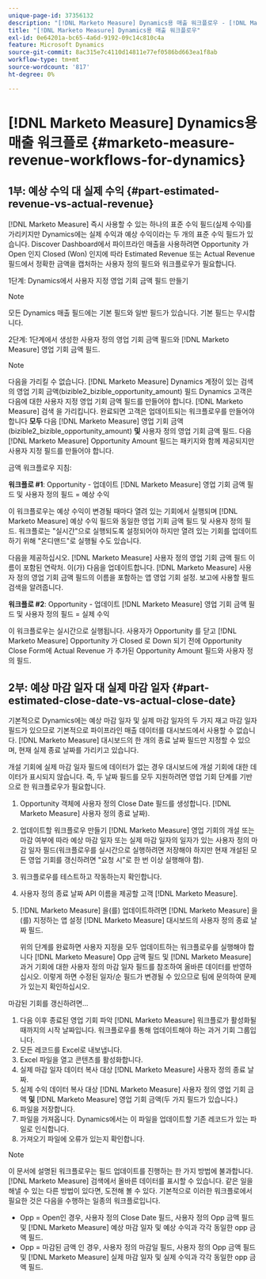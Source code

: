 ```yaml
---
unique-page-id: 37356132
description: "[!DNL Marketo Measure] Dynamics용 매출 워크플로우 - [!DNL Marketo Measure] - 제품 설명서"
title: "[!DNL Marketo Measure] Dynamics용 매출 워크플로우"
exl-id: 0e64201a-bc65-4a6d-9192-09c14c810c4a
feature: Microsoft Dynamics
source-git-commit: 8ac315e7c4110d14811e77ef0586bd663ea1f8ab
workflow-type: tm+mt
source-wordcount: '817'
ht-degree: 0%

---
```


# [!DNL Marketo Measure] Dynamics용 매출 워크플로 {#marketo-measure-revenue-workflows-for-dynamics}

## 1부: 예상 수익 대 실제 수익 {#part-estimated-revenue-vs-actual-revenue}

[!DNL Marketo Measure] 즉시 사용할 수 있는 하나의 표준 수익 필드(실제 수익)를 가리키지만 Dynamics에는 실제 수익과 예상 수익이라는 두 개의 표준 수익 필드가 있습니다. Discover Dashboard에서 파이프라인 매출을 사용하려면 Opportunity 가 Open 인지 Closed (Won) 인지에 따라 Estimated Revenue 또는 Actual Revenue 필드에서 정확한 금액을 캡처하는 사용자 정의 필드와 워크플로우가 필요합니다.

1단계: Dynamics에서 사용자 지정 영업 기회 금액 필드 만들기

>[!NOTE]
>
>모든 Dynamics 매출 필드에는 기본 필드와 일반 필드가 있습니다. 기본 필드는 무시합니다.

2단계: 1단계에서 생성한 사용자 정의 영업 기회 금액 필드와 [!DNL Marketo Measure] 영업 기회 금액 필드.

>[!NOTE]
>
>다음을 가리킬 수 없습니다. [!DNL Marketo Measure] Dynamics 계정이 있는 검색의 영업 기회 금액(bizible2_bizible_opportunity_amount) 필드 Dynamics 고객은 다음에 대한 사용자 지정 영업 기회 금액 필드를 만들어야 합니다. [!DNL Marketo Measure] 검색 을 가리킵니다. 완료되면 고객은 업데이트되는 워크플로우를 만들어야 합니다 **모두** 다음 [!DNL Marketo Measure] 영업 기회 금액(bizible2_bizible_opportunity_amount) **및** 사용자 정의 영업 기회 금액 필드. 다음 [!DNL Marketo Measure] Opportunity Amount 필드는 패키지와 함께 제공되지만 사용자 지정 필드를 만들어야 합니다.

금액 워크플로우 지침:

**워크플로 #1**: Opportunity - 업데이트 [!DNL Marketo Measure] 영업 기회 금액 필드 및 사용자 정의 필드 = 예상 수익

이 워크플로우는 예상 수익이 변경될 때마다 열려 있는 기회에서 실행되며 [!DNL Marketo Measure] 예상 수익 필드와 동일한 영업 기회 금액 필드 및 사용자 정의 필드. 워크플로는 &quot;실시간&quot;으로 실행되도록 설정되어야 하지만 열려 있는 기회를 업데이트하기 위해 &quot;온디맨드&quot;로 실행될 수도 있습니다.

다음을 제공하십시오. [!DNL Marketo Measure] 사용자 정의 영업 기회 금액 필드 이름이 포함된 연락처. 이(가) 다음을 업데이트합니다. [!DNL Marketo Measure] 사용자 정의 영업 기회 금액 필드의 이름을 포함하는 앱 영업 기회 설정. 보고에 사용할 필드 검색을 알려줍니다.

**워크플로 #2**: Opportunity - 업데이트 [!DNL Marketo Measure] 영업 기회 금액 필드 및 사용자 정의 필드 = 실제 수익

이 워크플로우는 실시간으로 실행됩니다. 사용자가 Opportunity 를 닫고 [!DNL Marketo Measure] Opportunity 가 Closed 로 Down 되기 전에 Opportunity Close Form에 Actual Revenue 가 추가된 Opportunity Amount 필드와 사용자 정의 필드.

## 2부: 예상 마감 일자 대 실제 마감 일자 {#part-estimated-close-date-vs-actual-close-date}

기본적으로 Dynamics에는 예상 마감 일자 및 실제 마감 일자의 두 가지 재고 마감 일자 필드가 있으므로 기본적으로 파이프라인 매출 데이터를 대시보드에서 사용할 수 없습니다. [!DNL Marketo Measure] 대시보드의 한 개의 종료 날짜 필드만 지정할 수 있으며, 현재 실제 종료 날짜를 가리키고 있습니다.

개설 기회에 실제 마감 일자 필드에 데이터가 없는 경우 대시보드에 개설 기회에 대한 데이터가 표시되지 않습니다. 즉, 두 날짜 필드를 모두 지원하려면 영업 기회 단계를 기반으로 한 워크플로우가 필요합니다.

1. Opportunity 객체에 사용자 정의 Close Date 필드를 생성합니다. [!DNL Marketo Measure] 사용자 정의 종료 날짜).
1. 업데이트할 워크플로우 만들기 [!DNL Marketo Measure] 영업 기회의 개설 또는 마감 여부에 따라 예상 마감 일자 또는 실제 마감 일자의 일자가 있는 사용자 정의 마감 일자 필드(워크플로우를 실시간으로 실행하려면 저장해야 하지만 현재 개설된 모든 영업 기회를 갱신하려면 &quot;요청 시&quot;로 한 번 이상 실행해야 함).
1. 워크플로우를 테스트하고 작동하는지 확인합니다.
1. 사용자 정의 종료 날짜 API 이름을 제공할 고객 [!DNL Marketo Measure].
1. [!DNL Marketo Measure] 을(를) 업데이트하려면 [!DNL Marketo Measure] 을(를) 지정하는 앱 설정 [!DNL Marketo Measure] 대시보드의 사용자 정의 종료 날짜 필드.

   위의 단계를 완료하면 사용자 지정을 모두 업데이트하는 워크플로우를 실행해야 합니다 [!DNL Marketo Measure] Opp 금액 필드 및 [!DNL Marketo Measure] 과거 기회에 대한 사용자 정의 마감 일자 필드를 참조하여 올바른 데이터를 반영하십시오. 이렇게 하면 수정된 일자/순 필드가 변경될 수 있으므로 팀에 문의하여 문제가 있는지 확인하십시오.

마감된 기회를 갱신하려면...

1. 다음 이후 종료된 영업 기회 파악 [!DNL Marketo Measure] 워크플로가 활성화될 때까지의 시작 날짜입니다. 워크플로우를 통해 업데이트해야 하는 과거 기회 그룹입니다.
1. 모든 레코드를 Excel로 내보냅니다.
1. Excel 파일을 열고 콘텐츠를 활성화합니다.
1. 실제 마감 일자 데이터 복사 대상 [!DNL Marketo Measure] 사용자 정의 종료 날짜.
1. 실제 수익 데이터 복사 대상 [!DNL Marketo Measure] 사용자 정의 영업 기회 금액 **및** [!DNL Marketo Measure] 영업 기회 금액(두 가지 필드가 있습니다.)
1. 파일을 저장합니다.
1. 파일을 가져옵니다. Dynamics에서는 이 파일을 업데이트할 기존 레코드가 있는 파일로 인식합니다.
1. 가져오기 파일에 오류가 있는지 확인합니다.

>[!NOTE]
>
>이 문서에 설명된 워크플로우는 필드 업데이트를 진행하는 한 가지 방법에 불과합니다. [!DNL Marketo Measure] 검색에서 올바른 데이터를 표시할 수 있습니다. 같은 일을 해낼 수 있는 다른 방법이 있다면, 도전해 볼 수 있다. 기본적으로 이러한 워크플로에서 필요한 것은 다음을 수행하는 일종의 워크플로입니다.
>
> * Opp = Open인 경우, 사용자 정의 Close Date 필드, 사용자 정의 Opp 금액 필드 및 [!DNL Marketo Measure] 예상 마감 일자 및 예상 수익과 각각 동일한 opp 금액 필드.
> * Opp = 마감된 금액 인 경우, 사용자 정의 마감일 필드, 사용자 정의 Opp 금액 필드 및 [!DNL Marketo Measure] 실제 마감 일자 및 실제 수익과 각각 동일한 opp 금액 필드.
